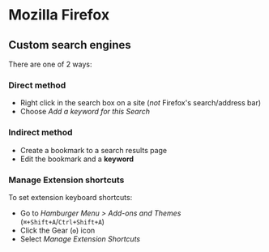 # Mozilla Firefox

## Custom search engines

There are one of 2 ways:

### Direct method

- Right click in the search box on a site (_not_ Firefox's search/address bar)
- Choose _Add a keyword for this Search_

### Indirect method

- Create a bookmark to a search results page
- Edit the bookmark and a **keyword**

### Manage Extension shortcuts

To set extension keyboard shortcuts:

- Go to _Hamburger Menu > Add-ons and Themes_ (`⌘+Shift+A`/`Ctrl+Shift+A`)
- Click the Gear (`⚙️`) icon
- Select _Manage Extension Shortcuts_
